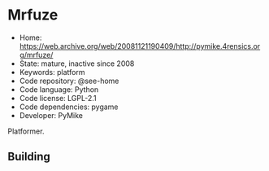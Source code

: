 # Mrfuze

- Home: https://web.archive.org/web/20081121190409/http://pymike.4rensics.org/mrfuze/
- State: mature, inactive since 2008
- Keywords: platform
- Code repository: @see-home
- Code language: Python
- Code license: LGPL-2.1
- Code dependencies: pygame
- Developer: PyMike

Platformer.

## Building
